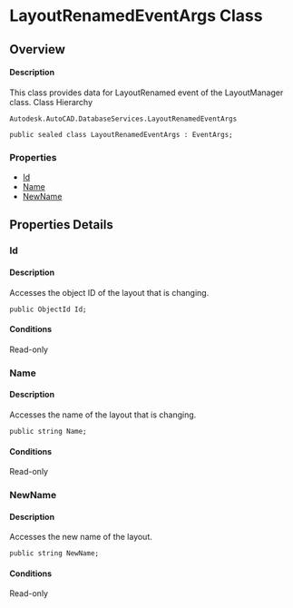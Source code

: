# LayoutRenamedEventArgs Class

## Overview

#### Description
This class provides data for LayoutRenamed event of the LayoutManager class.
Class Hierarchy
```text
Autodesk.AutoCAD.DatabaseServices.LayoutRenamedEventArgs
```

```text
public sealed class LayoutRenamedEventArgs : EventArgs;
```

### Properties

- [Id](#id)
- [Name](#name)
- [NewName](#newname)


## Properties Details

### Id

#### Description
Accesses the object ID of the layout that is changing.
```text
public ObjectId Id;
```

#### Conditions
Read-only
### Name

#### Description
Accesses the name of the layout that is changing.
```text
public string Name;
```

#### Conditions
Read-only
### NewName

#### Description
Accesses the new name of the layout.
```text
public string NewName;
```

#### Conditions
Read-only
